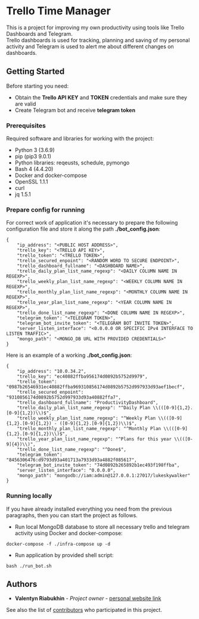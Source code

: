 # Trello Time Manager

This is a project for improving my own productivity using tools like Trello Dashboards and Telegram.  
Trello dashboards is used for tracking, planning and saving of my personal activity and Telegram is used to alert me about different changes on dashboards.

## Getting Started

Before starting you need:

* Obtain the **Trello API KEY** and **TOKEN** credentials and make sure they are valid
* Create Telegram bot and receive **telegram token**

### Prerequisites

Required software and libraries for working with the project:

* Python 3 (3.6.9)
* pip (pip3 9.0.1)
* Python libraries: reqeusts, schedule, pymongo
* Bash 4 (4.4.20)
* Docker and docker-compose
* OpenSSL 1.1.1
* curl
* jq 1.5.1

### Prepare config for running

For correct work of application it's necessary to prepare the following configuration file and store it along the path **./bot_config.json**:

```
{ 
    "ip_address": "<PUBLIC HOST ADDRESS>",
    "trello_key": "<TRELLO API KEY>",
    "trello_token": "<TRELLO TOKEN>",
    "trello_secured_enpoint": "<RANDOM WORD TO SECURE ENDPOINT>",
    "trello_dashboard_fullname": "<DASHBOARD NAME>",
    "trello_daily_plan_list_name_regexp": "<DAILY COLUMN NAME IN REGEXP>",
    "trello_weekly_plan_list_name_regexp": "<WEEKLY COLUMN NAME IN REGEXP>",
    "trello_monthly_plan_list_name_regexp": "<MONTHLY COLUMN NAME IN REGEXP>",
    "trello_year_plan_list_name_regexp": "<YEAR COLUMN NAME IN REGEXP>",
    "trello_done_list_name_regexp": "<DONE COLUMN NAME IN REGEXP>",
    "telegram_token": "<TELEGRAM TOKEN>",
    "telegram_bot_invite_token": "<TELEGRAM BOT INVITE TOKEN>",
    "server_listen_interface": "<0.0.0.0 OR SPECIFIC IPv4 INTERFACE TO LISTEN TRAFFIC>",
    "mongo_path": "<MONGO_DB URL WITH PROVIDED CREDENTIALS>"
}
```

Here is an example of a working **./bot_config.json**:

```
{
    "ip_address": "10.0.34.2",
    "trello_key": "ec40882ffba956174d0892b5752d9979",
    "trello_token": "0987b26546931ec40882ffba969310856174d0892b5752d997933d93aef1becf",
    "trello_secured_enpoint": "9310856174d0892b5752d997933d93a40882ffa7",
    "trello_dashboard_fullname": "ProductivityDashboard",
    "trello_daily_plan_list_name_regexp": "^Daily Plan \\(([0-9]{1,2}.[0-9]{1,2})\\)$",
    "trello_weekly_plan_list_name_regexp": "^Weekly Plan \\(([0-9]{1,2}.[0-9]{1,2}) - ([0-9]{1,2}.[0-9]{1,2})\\)$",
    "trello_monthly_plan_list_name_regexp": "^Monthly Plan \\(([0-9]{1,2}.[0-9]{1,2})\\)$",
    "trello_year_plan_list_name_regexp": "^Plans for this year \\(([0-9]{4})\\)",
    "trello_done_list_name_regexp": "^Done$",
    "telegram_token": "8456306476:d9793d93a401713a7933d93a4882f085617",
    "telegram_bot_invite_token": "74d0892b265892b1ec493f198ffba",
    "server_listen_interface": "0.0.0.0",
    "mongo_path": "mongodb://iam:admin@127.0.0.1:27017/lukeskywalker"
}
```

### Running locally

If you have already installed everything you need from the previous paragraphs, then you can start the project as follows.

* Run local MongoDB database to store all necessary trello and telegram activity using Docker and docker-compose:
```
docker-compose -f ./infra-compose up -d
```

* Run application by provided shell script:

```
bash ./run_bot.sh
```

## Authors

* **Valentyn Riabukhin** - *Project owner* - [personal website link](http://valentine-riabukhin.pro)

See also the list of [contributors](http://valentine-riabukhin.pro) who participated in this project.
